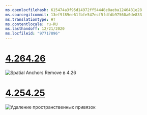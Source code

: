 ```yaml
---
ms.openlocfilehash: 615474a3f95d14972ff54448e8aeba1246481e28
ms.sourcegitcommit: 13ef9f89ee61fbfe547ecf5fdfdb97560a0de833
ms.translationtype: HT
ms.contentlocale: ru-RU
ms.lasthandoff: 12/21/2020
ms.locfileid: "97717896"
---
```

# <a name="426"></a>[<span data-ttu-id="701b5-101">4.26</span><span class="sxs-lookup"><span data-stu-id="701b5-101">4.26</span></span>](#tab/426)

![Spatial Anchors Remove в 4.26](../images/local-spatial-anchors-img-04.png)

# <a name="425"></a>[<span data-ttu-id="701b5-103">4.25</span><span class="sxs-lookup"><span data-stu-id="701b5-103">4.25</span></span>](#tab/425)

![Удаление пространственных привязок](../images/unreal-spatialanchors-remove.PNG)
